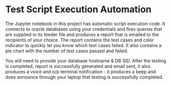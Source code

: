 # Test Script Execution Automation
The Jupyter notebook in this project has automatic script execution code. It connects to oracle databases 
using your credentials and fires queries that are supplied in its feeder file and produces a report that is 
emailed to the recipients of your choice. 
The report contains the test cases and color indicator to quickly let you know which test cases failed.
It also contains a pie chart with the number of test cases passed and failed.

You will need to provide your database hostname & DB SID. 
After the testing is completed, report is successfully generated and email sent, it also produces a voice and o/p terminal notification - it produces a beep and does announce through your laptop that testing is successfully completed. 
